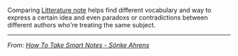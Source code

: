 Comparing [Litterature note](Litterature%20note%20to%20quote%20and%20reference%20content.md) helps find different vocabulary and way to express a certain idea and even paradoxs or contradictions between different authors who're treating the same subject. 

---
*From: [How To Take Smart Notes - Sönke Ahrens](How%20To%20Take%20Smart%20Notes%20-%20Sönke%20Ahrens.md)*